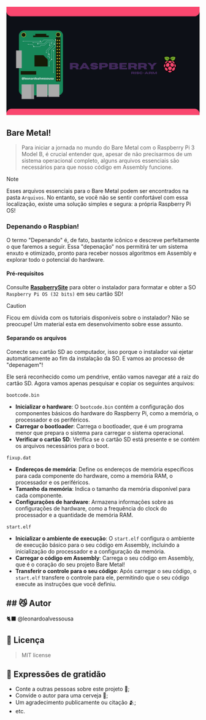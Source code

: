 
![Texto Alternativo](https://raw.githubusercontent.com/leonardoalvessousa/RaspAsmBareMetal/refs/heads/main/rpiIMG.jpg)
## Bare Metal!

>Para iniciar a jornada no mundo do Bare Metal com o Raspberry Pi 3 Model B, é crucial entender que, apesar de não precisarmos de um sistema operacional completo, alguns arquivos essenciais são necessários para que nosso código em Assembly funcione. 

> [!NOTE]
> Esses arquivos essenciais para o Bare Metal podem ser encontrados na pasta `Arquivos`. No entanto, se você não se sentir confortável com essa localização, existe uma solução simples e segura: a própria Raspberry Pi OS!
### Depenando o Raspbian!

O termo "Depenando" é, de fato, bastante icônico e descreve perfeitamente o que faremos a seguir. Essa "depenação" nos permitirá ter um sistema enxuto e otimizado, pronto para receber nossos algoritmos em Assembly e explorar todo o potencial do hardware. 

#### Pré-requisitos

Consulte **[RaspberrySite](https://www.raspberrypi.com/software/)** para obter o instalador para formatar e obter a SO `Raspberry Pi OS (32 bits)` em seu cartão SD!

> [!CAUTION]
> Ficou em dúvida com os tutoriais disponíveis sobre o instalador? Não se preocupe! Um material esta em desenvolvimento sobre esse assunto.

#### Separando os arquivos

Conecte seu cartão SD ao computador, isso porque o instalador vai ejetar automaticamente ao fim da instalação da SO. E vamos ao processo de "depenagem"!  

Ele será reconhecido como um pendrive, então vamos navegar até a raiz do cartão SD. Agora vamos apenas pesquisar e copiar os seguintes arquivos:

```raiz SD Card
bootcode.bin
```

- **Inicializar o hardware**: O `bootcode.bin` contém a configuração dos componentes básicos do hardware do Raspberry Pi, como a memória, o processador e os periféricos.
- **Carregar o bootloader**: Carrega o bootloader, que é um programa menor que prepara o sistema para carregar o sistema operacional.
- **Verificar o cartão SD**: Verifica se o cartão SD está presente e se contém os arquivos necessários para o boot.

```raiz SD Card
fixup.dat
```

- **Endereços de memória**: Define os endereços de memória específicos para cada componente do hardware, como a memória RAM, o processador e os periféricos.
- **Tamanho da memória**: Indica o tamanho da memória disponível para cada componente.
- **Configurações de hardware**: Armazena informações sobre as configurações de hardware, como a frequência do clock do processador e a quantidade de memória RAM.

```raiz SD Card
start.elf
```

- **Inicializar o ambiente de execução**: O `start.elf` configura o ambiente de execução básico para o seu código em Assembly, incluindo a inicialização do processador e a configuração da memória.
- **Carregar o código em Assembly**:  Carrega o seu código em Assembly, que é o coração do seu projeto Bare Metal!
- **Transferir o controle para o seu código**: Após carregar o seu código, o `start.elf` transfere o controle para ele, permitindo que o seu código execute as instruções que você definiu.

## ## 😼 Autor

🐈‍⬛ @leonardoalvessousa

## 📄 Licença

> MIT license
## 🎁 Expressões de gratidão

- Conte a outras pessoas sobre este projeto 📢;
- Convide o autor para uma cerveja 🍺;
- Um agradecimento publicamente ou citação 🫂;
- etc.